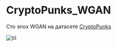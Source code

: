 # CryptoPunks_WGAN
Сто эпох WGAN на датасете [CryptoPunks](https://www.kaggle.com/datasets/tunguz/cryptopunks )

![til](https://github.com/z01xy/CryptoPunks_WGAN/blob/main/панк.gif)
